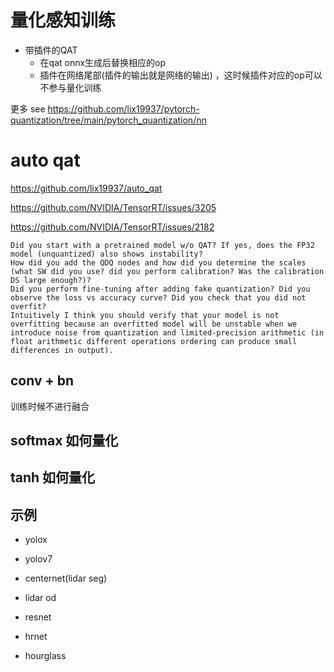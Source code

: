 
# 量化感知训练   

* 带插件的QAT 
  + 在qat onnx生成后替换相应的op   
  + 插件在网络尾部(插件的输出就是网络的输出) ，这时候插件对应的op可以不参与量化训练       

更多 see https://github.com/lix19937/pytorch-quantization/tree/main/pytorch_quantization/nn   

# auto qat    
https://github.com/lix19937/auto_qat    

https://github.com/NVIDIA/TensorRT/issues/3205


https://github.com/NVIDIA/TensorRT/issues/2182       

```
Did you start with a pretrained model w/o QAT? If yes, does the FP32 model (unquantized) also shows instability?
How did you add the QDQ nodes and how did you determine the scales (what SW did you use? did you perform calibration? Was the calibration DS large enough?)?
Did you perform fine-tuning after adding fake quantization? Did you observe the loss vs accuracy curve? Did you check that you did not overfit?
Intuitively I think you should verify that your model is not overfitting because an overfitted model will be unstable when we introduce noise from quantization and limited-precision arithmetic (in float arithmetic different operations ordering can produce small differences in output).
```

## conv + bn 
训练时候不进行融合   

## softmax 如何量化  

## tanh 如何量化  



## 示例  
* yolox

* yolov7

* centernet(lidar seg)

* lidar od

* resnet

* hrnet

* hourglass

